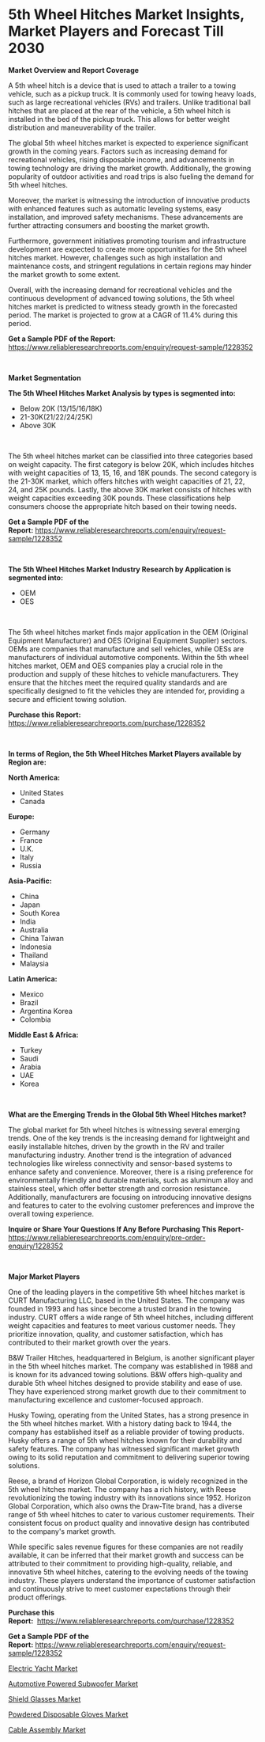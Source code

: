 <p><h1>5th Wheel Hitches Market Insights, Market Players and Forecast Till 2030</h1></p><p><strong>Market Overview and Report Coverage</strong></p>
<p><p>A 5th wheel hitch is a device that is used to attach a trailer to a towing vehicle, such as a pickup truck. It is commonly used for towing heavy loads, such as large recreational vehicles (RVs) and trailers. Unlike traditional ball hitches that are placed at the rear of the vehicle, a 5th wheel hitch is installed in the bed of the pickup truck. This allows for better weight distribution and maneuverability of the trailer.</p><p>The global 5th wheel hitches market is expected to experience significant growth in the coming years. Factors such as increasing demand for recreational vehicles, rising disposable income, and advancements in towing technology are driving the market growth. Additionally, the growing popularity of outdoor activities and road trips is also fueling the demand for 5th wheel hitches.</p><p>Moreover, the market is witnessing the introduction of innovative products with enhanced features such as automatic leveling systems, easy installation, and improved safety mechanisms. These advancements are further attracting consumers and boosting the market growth.</p><p>Furthermore, government initiatives promoting tourism and infrastructure development are expected to create more opportunities for the 5th wheel hitches market. However, challenges such as high installation and maintenance costs, and stringent regulations in certain regions may hinder the market growth to some extent.</p><p>Overall, with the increasing demand for recreational vehicles and the continuous development of advanced towing solutions, the 5th wheel hitches market is predicted to witness steady growth in the forecasted period. The market is projected to grow at a CAGR of 11.4% during this period.</p></p>
<p><strong>Get a Sample PDF of the Report:</strong> <a href="https://www.reliableresearchreports.com/enquiry/request-sample/1228352">https://www.reliableresearchreports.com/enquiry/request-sample/1228352</a></p>
<p>&nbsp;</p>
<p><strong>Market Segmentation</strong></p>
<p><strong>The 5th Wheel Hitches Market Analysis by types is segmented into:</strong></p>
<p><ul><li>Below 20K (13/15/16/18K)</li><li>21-30K(21/22/24/25K)</li><li>Above 30K</li></ul></p>
<p>&nbsp;</p>
<p><p>The 5th wheel hitches market can be classified into three categories based on weight capacity. The first category is below 20K, which includes hitches with weight capacities of 13, 15, 16, and 18K pounds. The second category is the 21-30K market, which offers hitches with weight capacities of 21, 22, 24, and 25K pounds. Lastly, the above 30K market consists of hitches with weight capacities exceeding 30K pounds. These classifications help consumers choose the appropriate hitch based on their towing needs.</p></p>
<p><strong>Get a Sample PDF of the Report:</strong>&nbsp;<a href="https://www.reliableresearchreports.com/enquiry/request-sample/1228352">https://www.reliableresearchreports.com/enquiry/request-sample/1228352</a></p>
<p>&nbsp;</p>
<p><strong>The 5th Wheel Hitches Market Industry Research by Application is segmented into:</strong></p>
<p><ul><li>OEM</li><li>OES</li></ul></p>
<p>&nbsp;</p>
<p><p>The 5th wheel hitches market finds major application in the OEM (Original Equipment Manufacturer) and OES (Original Equipment Supplier) sectors. OEMs are companies that manufacture and sell vehicles, while OESs are manufacturers of individual automotive components. Within the 5th wheel hitches market, OEM and OES companies play a crucial role in the production and supply of these hitches to vehicle manufacturers. They ensure that the hitches meet the required quality standards and are specifically designed to fit the vehicles they are intended for, providing a secure and efficient towing solution.</p></p>
<p><strong>Purchase this Report:</strong>&nbsp; <a href="https://www.reliableresearchreports.com/purchase/1228352">https://www.reliableresearchreports.com/purchase/1228352</a></p>
<p>&nbsp;</p>
<p><strong>In terms of Region, the 5th Wheel Hitches Market Players available by Region are:</strong></p>
<p>
    <p> <strong> North America: </strong>
        <ul>
            <li>United States</li>
            <li>Canada</li>
        </ul>
        </p> 
    <p> <strong> Europe: </strong>
        <ul>
            <li>Germany</li>
            <li>France</li>
            <li>U.K.</li>
            <li>Italy</li>
            <li>Russia</li>
        </ul>
        </p> 
    <p> <strong> Asia-Pacific: </strong>
        <ul>
            <li>China</li>
            <li>Japan</li>
            <li>South Korea</li>
            <li>India</li>
            <li>Australia</li>
            <li>China Taiwan</li>
            <li>Indonesia</li>
            <li>Thailand</li>
            <li>Malaysia</li>
        </ul>
        </p> 
    <p> <strong> Latin America: </strong>
        <ul>
            <li>Mexico</li>
            <li>Brazil</li>
            <li>Argentina Korea</li>
            <li>Colombia</li>
        </ul>
        </p> 
    <p> <strong> Middle East & Africa: </strong>
        <ul>
            <li>Turkey</li>
            <li>Saudi</li>
            <li>Arabia</li>
            <li>UAE</li>
            <li>Korea</li>
        </ul>
    </p>
    </p>
<p>&nbsp;</p>
<p><strong>What are the Emerging Trends in the Global 5th Wheel Hitches market?</strong></p>
<p><p>The global market for 5th wheel hitches is witnessing several emerging trends. One of the key trends is the increasing demand for lightweight and easily installable hitches, driven by the growth in the RV and trailer manufacturing industry. Another trend is the integration of advanced technologies like wireless connectivity and sensor-based systems to enhance safety and convenience. Moreover, there is a rising preference for environmentally friendly and durable materials, such as aluminum alloy and stainless steel, which offer better strength and corrosion resistance. Additionally, manufacturers are focusing on introducing innovative designs and features to cater to the evolving customer preferences and improve the overall towing experience.</p></p>
<p><strong>Inquire or Share Your Questions If Any Before Purchasing This Report</strong>- <a href="https://www.reliableresearchreports.com/enquiry/pre-order-enquiry/1228352">https://www.reliableresearchreports.com/enquiry/pre-order-enquiry/1228352</a></p>
<p>&nbsp;</p>
<p><strong>Major Market Players</strong></p>
<p><p>One of the leading players in the competitive 5th wheel hitches market is CURT Manufacturing LLC, based in the United States. The company was founded in 1993 and has since become a trusted brand in the towing industry. CURT offers a wide range of 5th wheel hitches, including different weight capacities and features to meet various customer needs. They prioritize innovation, quality, and customer satisfaction, which has contributed to their market growth over the years.</p><p>B&W Trailer Hitches, headquartered in Belgium, is another significant player in the 5th wheel hitches market. The company was established in 1988 and is known for its advanced towing solutions. B&W offers high-quality and durable 5th wheel hitches designed to provide stability and ease of use. They have experienced strong market growth due to their commitment to manufacturing excellence and customer-focused approach.</p><p>Husky Towing, operating from the United States, has a strong presence in the 5th wheel hitches market. With a history dating back to 1944, the company has established itself as a reliable provider of towing products. Husky offers a range of 5th wheel hitches known for their durability and safety features. The company has witnessed significant market growth owing to its solid reputation and commitment to delivering superior towing solutions.</p><p>Reese, a brand of Horizon Global Corporation, is widely recognized in the 5th wheel hitches market. The company has a rich history, with Reese revolutionizing the towing industry with its innovations since 1952. Horizon Global Corporation, which also owns the Draw-Tite brand, has a diverse range of 5th wheel hitches to cater to various customer requirements. Their consistent focus on product quality and innovative design has contributed to the company's market growth.</p><p>While specific sales revenue figures for these companies are not readily available, it can be inferred that their market growth and success can be attributed to their commitment to providing high-quality, reliable, and innovative 5th wheel hitches, catering to the evolving needs of the towing industry. These players understand the importance of customer satisfaction and continuously strive to meet customer expectations through their product offerings.</p></p>
<p><strong>Purchase this Report:</strong>&nbsp;&nbsp;<a href="https://www.reliableresearchreports.com/purchase/1228352">https://www.reliableresearchreports.com/purchase/1228352</a></p>
<p></p>
<p><strong>Get a Sample PDF of the Report:</strong>&nbsp;<a href="https://www.reliableresearchreports.com/enquiry/request-sample/1228352">https://www.reliableresearchreports.com/enquiry/request-sample/1228352</a></p>
<p><p><a href="https://github.com/santosh758595/Market-Research-Report-List-1/blob/main/electric-yacht-market.md">Electric Yacht Market</a></p><p><a href="https://github.com/Chiragrp26/Market-Research-Report-List-1/blob/main/automotive-powered-subwoofer-market.md">Automotive Powered Subwoofer Market</a></p><p><a href="https://medium.com/@dinafritsch/shield-glasses-market-size-market-outlook-and-market-forecast-2023-to-2030-2d1f731b8fd1">Shield Glasses Market</a></p><p><a href="https://medium.com/@aliwilldvm/powdered-disposable-gloves-market-comprehensive-assessment-by-type-application-and-geography-cdb66d7c979d">Powdered Disposable Gloves Market</a></p><p><a href="https://www.linkedin.com/pulse/cable-assembly-market-insights-players-forecast-till-2030-k20we/">Cable Assembly Market</a></p></p>